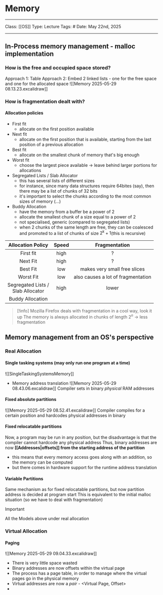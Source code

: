 # Memory
___
Class: [[OS]]
Type: Lecture
Tags: # 
Date: May 22nd, 2025
___
## In-Process memory management - malloc implementation
### How is the free and occupied space stored?
Approach 1: Table
Approach 2: Embed 2 linked lists - one for the free space and one for the allocated space
![[Memory 2025-05-29 08.13.23.excalidraw]]
### How is fragmentation dealt with?

#### Allocation policies
- First fit 
	- allocate on the first position available
- Next fit 
	- allocate on the first position that is available, starting from the last position of a previous allocation
- Best fit 
	- allocate on the smallest chunk of memory that's big enough
- Worst fit 
	- choose the largest piece available $\rightarrow$ leave behind larger portions for allocations
- Segregated Lists / Slab Allocator 
	- this has several lists of different sizes
	- for instance, since many data structures require 64bites (say), then there may be a list of chunks of 32 bits
	- it's important to select the chunks according to the most common sizes of memory (...)
- Buddy Allocation
	- have the memory from  a buffer be a power of 2
	- allocate the smallest chunk of a size equal to a power of 2
	- not specialised, generic (compared to segregated lists)
	- when 2 chunks of the same length are free, they can be coalesced and promoted to a list of chunks of size $2^k+1$(this is recursive)

|          Allocation Policy           | Speed |           Fragmentation            |
| :----------------------------------: | :---: | :--------------------------------: |
|              First fit               | high  |                 ?                  |
|               Next Fit               | high  |                 ?                  |
|               Best Fit               |  low  |    makes very small free slices    |
|              Worst Fit               |  low  | also causes a lot of fragmentation |
| Segregated Lists /<br>Slab Allocator | high  |               lower                |
|           Buddy Allocation           |       |                                    |

>[!info]
>Mozilla Firefox deals with fragmentation in a cool way, look it up 
>The memory is always allocated in chunks of length $2^n$ $\rightarrow$ less fragmentation
>

## Memory management from an OS's perspective
### Real Allocation
#### Single tasking systems (may only run one program at a time)

![[SingleTaskingSystemsMemory]]

-  Memory address translation
![[Memory 2025-05-29 08.43.06.excalidraw]]
Compiler sets in binary *physical* RAM addresses

#### Fixed absolute partitions
![[Memory 2025-05-29 08.52.41.excalidraw]]
Compiler compiles for a certain position and hardcodes physical addresses in binary

#### Fixed relocatable partitions
Now, a program may be run in any position, but the disadvantage is that the compiler cannot hardcode any physical address
Thus, binary addresses are now **[[Addresses|offsets]] from the starting address of the partition**
- this means that every memory access goes along with an addition, so the memory can be computed
- but there comes in hardware support for the runtime address translation

#### Variable Partitions
Same mechanism as for fixed relocatable partitions, but now partition address is decided at program start
This is equivalent to the initial malloc situation (so we have to deal with fragmentation)

>[!important]
>All the Models above under real allocation

### Virtual Allocation
#### Paging
![[Memory 2025-05-29 09.04.33.excalidraw]]
- There is very little space wasted
- Binary addresses are now offsets within the virtual page
- The process has a page table, in order to manage where the virtual pages go in the physical memory
- Virtual addresses are now a *pair* - \<Virtual Page, Offset\>
- 